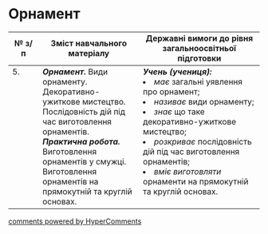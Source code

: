 <div id="hypercomments_widget" class="js-hypercomments-widget invisible"></div>

# Орнамент

<table>
  <tr>
    <td width="12%" align="center"><b>№ з/п</b></td>
    <td width="40%" align="center"><b>Зміст навчального матеріалу</b></td>
    <td width="60%" align="center"><b>Державні вимоги до рівня загальноосвітньої підготовки</b></td>
  </tr>
<tbody>
  <tr>
    <td width="12%" style="vertical-align:top !important;">
5.</td>
    <td width="40%" style="vertical-align:top !important;">
<b><i>Орнамент.</i></b> Види орнаменту. Декоративно-ужиткове мистецтво. Послідовність дій під час виготовлення орнаментів. <br>
<b><i>Практична робота.</i></b> <br>
Виготовлення орнаментів у смужці.<br>
Виготовлення орнаментів на прямокутній та круглій основах.<br>
</td>
    <td width="60%" style="vertical-align:top !important;">
<i><b>Учень (учениця):</b></i><br>
<li><i>має</i> загальні уявлення про орнамент;</li>
<li><i>називає</i> види орнаменту;</li>
<li><i>знає</i> що таке декоративно-ужиткове мистецтво;</li> 
<li><i>розкриває</i> послідовність дій під час виготовлення орнаментів;</li>
<li><i>вміє виготовляти</i> орнаменти на прямокутній та круглій основах.</li>
</td>
  </tr>
</tbody>
</table>

<div class="js-hypercomments-container">
<a href="http://hypercomments.com" class="hc-link" title="comments widget">comments powered by HyperComments</a>
</div>